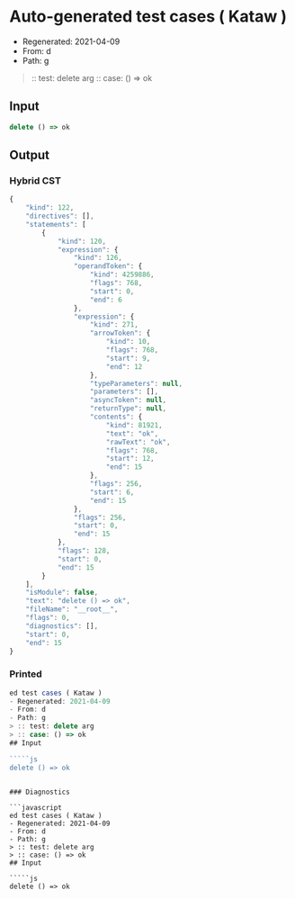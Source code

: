 # Auto-generated test cases ( Kataw )
- Regenerated: 2021-04-09
- From: d
- Path: g
> :: test: delete arg
> :: case: () => ok
## Input

`````js
delete () => ok
`````

## Output

### Hybrid CST

```javascript
{
    "kind": 122,
    "directives": [],
    "statements": [
        {
            "kind": 120,
            "expression": {
                "kind": 126,
                "operandToken": {
                    "kind": 4259886,
                    "flags": 768,
                    "start": 0,
                    "end": 6
                },
                "expression": {
                    "kind": 271,
                    "arrowToken": {
                        "kind": 10,
                        "flags": 768,
                        "start": 9,
                        "end": 12
                    },
                    "typeParameters": null,
                    "parameters": [],
                    "asyncToken": null,
                    "returnType": null,
                    "contents": {
                        "kind": 81921,
                        "text": "ok",
                        "rawText": "ok",
                        "flags": 768,
                        "start": 12,
                        "end": 15
                    },
                    "flags": 256,
                    "start": 6,
                    "end": 15
                },
                "flags": 256,
                "start": 0,
                "end": 15
            },
            "flags": 128,
            "start": 0,
            "end": 15
        }
    ],
    "isModule": false,
    "text": "delete () => ok",
    "fileName": "__root__",
    "flags": 0,
    "diagnostics": [],
    "start": 0,
    "end": 15
}
```

### Printed

```javascript
ed test cases ( Kataw )
- Regenerated: 2021-04-09
- From: d
- Path: g
> :: test: delete arg
> :: case: () => ok
## Input

`````js
delete () => ok
`````
```

### Diagnostics

```javascript
ed test cases ( Kataw )
- Regenerated: 2021-04-09
- From: d
- Path: g
> :: test: delete arg
> :: case: () => ok
## Input

`````js
delete () => ok
`````
```

